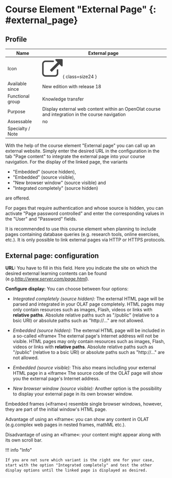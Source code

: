 # Course Element "External Page" {: #external_page}

## Profile

Name | External page
---------|----------
Icon | ![External Page Icon](assets/external_page.png){ class=size24 }
Available since | New edition with release 18
Functional group | Knowledge transfer
Purpose | Display external web content within an OpenOlat course and integration in the course navigation
Assessable | no
Specialty / Note |

With the help of the course element "External page" you can call up an external website. Simply enter the desired URL in the configuration in the tab "Page content" to integrate the external page into your course navigation. For the display of the linked page, the variants

  * "Embedded" (source hidden),
  * "Embedded" (source visible),
  * "New browser window" (source visible) and
  * "Integrated completely" (source hidden)

are offered.

For pages that require authentication and whose source is hidden, you can activate "Page password controlled" and enter the corresponding values in the "User" and "Password" fields.

It is recommended to use this course element when planning to include pages containing database queries (e.g. research tools, online exercises, etc.). It is only possible to link external pages via HTTP or HTTPS protocols.

## External page: configuration

**URL:** You have to fill in this field. Here you indicate the site on which the desired external learning contents can be found (e.g._http://www.server.com/page.html_).

**Configure display:** You can choose between four options:

*  _Integrated completely (source hidden):_ The external HTML page will be parsed and integrated in your OLAT page completely. HTML pages may only contain resources such as images, Flash, videos or links with **relative paths**. Absolute relative paths such as "/public" (relative to a bsic URI) or absolute paths such as "http://..." are not allowed.

*  _Embedded (source hidden):_ The external HTML page will be included in a so-called «iframe« The external page's Internet address will not be visible. HTML pages may only contain resources such as images, Flash, videos or links with **relative paths**. Absolute relative paths such as "/public" (relative to a bsic URI) or absolute paths such as "http://..." are not allowed.

*  _Embedded (source visible):_ This also means including your external HTML page in a «iframe« The source code of the OLAT page will show you the external page's Internet address.

*  _New browser window (source visible):_ Another option is the possibility to display your external page in its own browser window.

Embedded frames («iframe«) resemble single browser windows, however, they are part of the initial window's HTML page.

Advantage of using an «iframe«: you can show any content in OLAT (e.g.complex web pages in nested frames, mathML etc.).

Disadvantage of using an «iframe«: your content might appear along with its own scroll bar.

!!! info "Info"

    If you are not sure which variant is the right one for your case, start with the option "Integrated completely" and test the other display options until the linked page is displayed as desired.